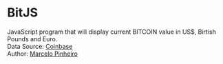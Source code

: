 # BitJS
JavaScript program that will display current BITCOIN value in US$, Birtish Pounds and Euro.  
Data Source: [Coinbase](https://www.coindesk.com/api/)  
Author: [Marcelo Pinheiro](http://twitter.com/mpinheir)
    